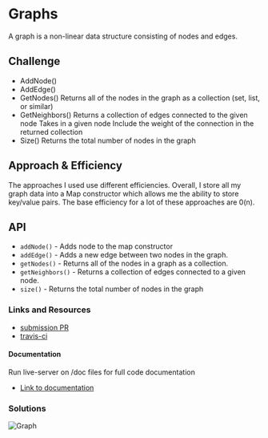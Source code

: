 # Graphs
A graph is a non-linear data structure consisting of nodes and edges.

## Challenge
* AddNode()
* AddEdge()
* GetNodes()
Returns all of the nodes in the graph as a collection (set, list, or similar)
* GetNeighbors()
Returns a collection of edges connected to the given node
Takes in a given node
Include the weight of the connection in the returned collection
* Size()
Returns the total number of nodes in the graph

## Approach & Efficiency
The approaches I used use different efficiencies. Overall, I store all my graph data into a Map constructor which allows me the ability to store key/value pairs. The base efficiency for a lot of these approaches are 0(n).

## API
* `addNode()` - Adds node to the map constructor
* `addEdge()` - Adds a new edge between two nodes in the graph. 
* `getNodes()` - Returns all of the nodes in a graph as a collection.
* `getNeighbors()` - Returns a collection of edges connected to a given node.
* `size()` - Returns the total number of nodes in the graph

### Links and Resources
* [submission PR]()
* [travis-ci]()

#### Documentation
Run live-server on /doc files for full code documentation
* [Link to documentation](https://github.com/tskyles-401-advanced-javascript/data-structures-and-algorithims/tree/master/Data-Structures/LinkedList/docs)

### Solutions

![Graph](assets/graph.jpg)